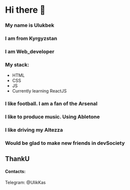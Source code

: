 # Hi there 👋

### My name is Ulukbek
### I am from Kyrgyzstan
### I am Web_developer
### My stack:
- HTML
- CSS
- JS
- Currently learning ReactJS
### I like football. I am a fan of the Arsenal
### I like to produce music. Using Abletone
### I like driving my Altezza

### Would be glad to make new friends in devSociety

## ThankU

#### Contacts:
Telegram: @UlikKas
